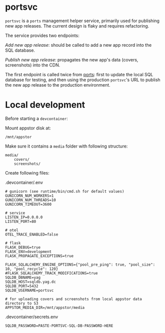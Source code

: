 # portsvc

`portsvc` is a `ports` management helper service, primarily used for publishing new app releases. The current design is
flaky and requires refactoring.

The service provides two endpoints:

*Add new app release*: should be called to add a new app record into the SQL database.

*Publish new app release*: propagates the new app's data (covers, screenshots) into the CDN.

The first endpoint is called twice from [ports](https://github.com/yag-im/ports): first to update the local SQL database
for testing, and then using the production `portsvc`'s URL to publish the new app release to the production environment.

# Local development

Before starting a `devcontainer`:

Mount appstor disk at:

    /mnt/appstor

Make sure it contains a `media` folder with following structure:

    media/
        covers/
        screenshots/

Create following files:

.devcontainer/.env

    # gunicorn (see runtime/bin/cmd.sh for default values)
    GUNICORN_NUM_WORKERS=1
    GUNICORN_NUM_THREADS=10
    GUNICORN_TIMEOUT=3600

    # service
    LISTEN_IP=0.0.0.0
    LISTEN_PORT=80

    # otel
    OTEL_TRACE_ENABLED=false

    # flask
    FLASK_DEBUG=true
    FLASK_ENV=development
    FLASK_PROPAGATE_EXCEPTIONS=true

    FLASK_SQLALCHEMY_ENGINE_OPTIONS={"pool_pre_ping": true, "pool_size": 10, "pool_recycle": 120}
    #FLASK_SQLALCHEMY_TRACK_MODIFICATIONS=true
    SQLDB_DBNAME=yag
    SQLDB_HOST=sqldb.yag.dc
    SQLDB_PORT=5432
    SQLDB_USERNAME=portsvc

    # for uploading covers and screenshots from local appstor data directory to S3
    APPSTOR_MEDIA_DIR=/mnt/appstor/media

.devcontainer/secrets.env

    SQLDB_PASSWORD=PASTE-PORTSVC-SQL-DB-PASSWORD-HERE
